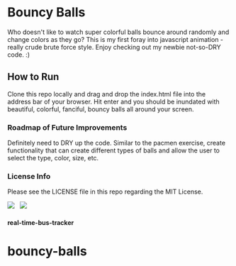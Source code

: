 # Bouncy Balls
Who doesn't like to watch super colorful balls bounce around randomly and change colors as they go?
This is my first foray into javascript animation - really crude brute force style.
Enjoy checking out my newbie not-so-DRY code. :)

## How to Run
Clone this repo locally and drag and drop the index.html file into the address bar of your browser. 
Hit enter and you should be inundated with beautiful, colorful, fanciful, bouncy balls all around your screen.

### Roadmap of Future Improvements
Definitely need to DRY up the code. Similar to the pacmen exercise, create functionality that can create 
different types of balls and allow the user to select the type, color, size, etc. 

### License Info
Please see the LICENSE file in this repo regarding the MIT License.

<img src= "red.png" />&nbsp;&nbsp;&nbsp;<img src= "blue.png" />

#### real-time-bus-tracker
# bouncy-balls
